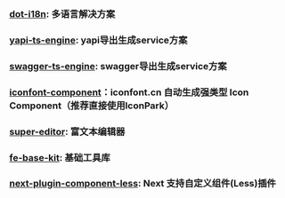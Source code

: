 ### [dot-i18n](https://github.com/vocoWone/dot-i18n): 多语言解决方案

### [yapi-ts-engine](https://github.com/vocoWone/yapi-ts-engine): yapi导出生成service方案

### [swagger-ts-engine](https://github.com/vocoWone/swagger-ts-engine): swagger导出生成service方案

### [iconfont-component](https://github.com/vocoWone/iconfont-component)：iconfont.cn 自动生成强类型 Icon Component（推荐直接使用IconPark）

### [super-editor](https://github.com/vocoWone/super-editor): 富文本编辑器

### [fe-base-kit](https://github.com/vocoWone/fe-base-kit): 基础工具库

### [next-plugin-component-less](https://github.com/vocoWone/next-plugin-component-less): Next 支持自定义组件(Less)插件
